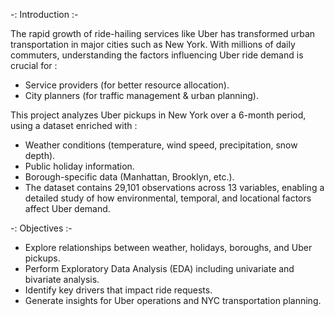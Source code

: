 -: Introduction :-

The rapid growth of ride-hailing services like Uber has transformed urban transportation in major cities such as New York. With millions of daily commuters, understanding the factors influencing Uber ride demand is crucial for :

* Service providers (for better resource allocation).
* City planners (for traffic management & urban planning).

This project analyzes Uber pickups in New York over a 6-month period, using a dataset enriched with :

* Weather conditions (temperature, wind speed, precipitation, snow depth).
* Public holiday information.
* Borough-specific data (Manhattan, Brooklyn, etc.).
* The dataset contains 29,101 observations across 13 variables, enabling a detailed study of how environmental, temporal, and locational factors affect Uber demand.

-: Objectives :-

* Explore relationships between weather, holidays, boroughs, and Uber pickups.
* Perform Exploratory Data Analysis (EDA) including univariate and bivariate analysis.
* Identify key drivers that impact ride requests.
* Generate insights for Uber operations and NYC transportation planning.

